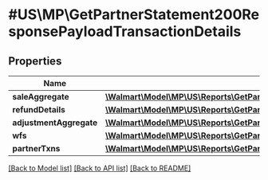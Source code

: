 # #US\MP\GetPartnerStatement200ResponsePayloadTransactionDetails

## Properties

Name | Type | Description | Notes
------------ | ------------- | ------------- | -------------
**saleAggregate** | [**\Walmart\Model\MP\US\Reports\GetPartnerStatement200ResponsePayloadTransactionDetailsSaleAggregate**](GetPartnerStatement200ResponsePayloadTransactionDetailsSaleAggregate.md) |  | [optional]
**refundDetails** | [**\Walmart\Model\MP\US\Reports\GetPartnerStatement200ResponsePayloadTransactionDetailsSaleAggregate**](GetPartnerStatement200ResponsePayloadTransactionDetailsSaleAggregate.md) |  | [optional]
**adjustmentAggregate** | [**\Walmart\Model\MP\US\Reports\GetPartnerStatement200ResponsePayloadTransactionDetailsAdjustmentAggregate**](GetPartnerStatement200ResponsePayloadTransactionDetailsAdjustmentAggregate.md) |  | [optional]
**wfs** | [**\Walmart\Model\MP\US\Reports\GetPartnerStatement200ResponsePayloadTransactionDetailsWfs**](GetPartnerStatement200ResponsePayloadTransactionDetailsWfs.md) |  | [optional]
**partnerTxns** | [**\Walmart\Model\MP\US\Reports\GetPartnerStatement200ResponsePayloadTransactionDetailsPartnerTxns**](GetPartnerStatement200ResponsePayloadTransactionDetailsPartnerTxns.md) |  | [optional]


[[Back to Model list]](../) [[Back to API list]](../../Api/US/MP) [[Back to README]](../../README.md)
